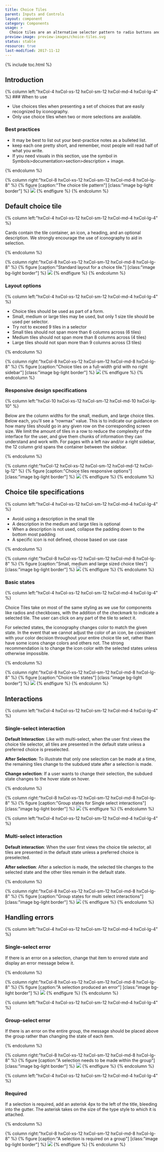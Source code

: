 ```yaml
---
title: Choice Tiles
parent: Inputs and Controls
layout: component
category: Components
usage: >
  Choice tiles are an alternative selector pattern to radio buttons and checkboxes that provide a means of both displaying choices more visually and of providing a more detailed description of a choice.
preview-image: preview-images/choice-tiles.svg
status: stable
resource: true
last-modified: 2017-11-12
---
```


{% include toc.html %}

## Introduction

<div class="hxRow">
{% column left:"hxCol-4 hxCol-xs-12 hxCol-sm-12 hxCol-md-4 hxCol-lg-4" %}
### When to use

- Use choices tiles when presenting a set of choices that are easily recognized by iconography.
- Only use choice tiles when two or more selections are available.

### Best practices

- It may be best to list out your best-practice notes as a bulleted list.
- keep each one pretty short, and remember, most people will read half of what you write.
- If you need visuals in this section, use the symbol in Symbols>documentation>section>description + image.

{% endcolumn %}

{% column right:"hxCol-8 hxCol-xs-12 hxCol-sm-12 hxCol-md-8 hxCol-lg-8" %}
{% figure [caption:"The choice tile pattern"] [class:"image bg-light border"] %}
![]({{site.baseurl}}/assets/images/components/inputs-and-controls/choice-tiles/choice-tile-hero.png)
{% endfigure %}
{% endcolumn %}
</div>

## Default choice tile
<div class="hxRow">
{% column left:"hxCol-4 hxCol-xs-12 hxCol-sm-12 hxCol-md-4 hxCol-lg-4" %}

Cards contain the tile container, an icon, a heading, and an optional description. We strongly encourage the use of iconography to aid in selection.

{% endcolumn %}

{% column right:"hxCol-8 hxCol-xs-12 hxCol-sm-12 hxCol-md-8 hxCol-lg-8" %}
{% figure [caption:"Standard layout for a choice tile."] [class:"image bg-light border"] %}
![]({{site.baseurl}}/assets/images/components/inputs-and-controls/choice-tiles/choice-tile-default.png)
{% endfigure %}
{% endcolumn %}
</div>

### Layout options
<div class="hxRow">
{% column left:"hxCol-4 hxCol-xs-12 hxCol-sm-12 hxCol-md-4 hxCol-lg-4" %}

- Choice tiles should be used as part of a form.
- Small, medium or large tiles may be used, but only 1 size tile should be used per selector.
- Try not to exceed 9 tiles in a selector
- Small tiles should not span more than 6 columns across (6 tiles)
- Medium tiles should not span more than 8 columns across (4 tiles)
- Large tiles should not span more than 9 columns across (3 tiles)


{% endcolumn %}

{% column right:"hxCol-8 hxCol-xs-12 hxCol-sm-12 hxCol-md-8 hxCol-lg-8" %}
{% figure [caption:"Choice tiles on a full-width grid with no right sidebar"] [class:"image bg-light border"] %}
![]({{site.baseurl}}/assets/images/components/inputs-and-controls/choice-tiles/choice-tile-layout.png)
{% endfigure %}
{% endcolumn %}
</div>

### Responsive design specifications
<div class="hxRow">
{% column left:"hxCol-10 hxCol-xs-12 hxCol-sm-12 hxCol-md-10 hxCol-lg-10" %}

Below are the column widths for the small, medium, and large choice tiles. Below each, you’ll see a “rowmax” value. This is to indicate our guidance on how many tiles should go in any given row on the corresponding screen size. We limit the amount of tiles in a row to reduce the complexity of the interface for the user, and give them chunks of information they can understand and work with. For pages with a left nav and/or a right sidebar, the 12 column grid spans the container between the sidebar.

{% endcolumn %}

{% column right:"hxCol-12 hxCol-xs-12 hxCol-sm-12 hxCol-md-12 hxCol-lg-12" %}
{% figure [caption:"Choice tiles responsive options"] [class:"image bg-light border"] %}
![]({{site.baseurl}}/assets/images/components/inputs-and-controls/choice-tiles/choice-tile-responsive.png)
{% endfigure %}
{% endcolumn %}
</div>

## Choice tile specifications
<div class="hxRow">
{% column left:"hxCol-4 hxCol-xs-12 hxCol-sm-12 hxCol-md-4 hxCol-lg-4" %}

- Avoid using a description in the small tile
- A description in the medium and large tiles is optional
- When a description is not used, collapse the padding down to the bottom most padding
- A specific icon is not defined, choose based on use case


{% endcolumn %}

{% column right:"hxCol-8 hxCol-xs-12 hxCol-sm-12 hxCol-md-8 hxCol-lg-8" %}
{% figure [caption:"Small, medium and large sized choice tiles"] [class:"image bg-light border"] %}
![]({{site.baseurl}}/assets/images/components/inputs-and-controls/choice-tiles/choice-tile-specs.png)
{% endfigure %}
{% endcolumn %}
</div>

### Basic states
<div class="hxRow">
{% column left:"hxCol-4 hxCol-xs-12 hxCol-sm-12 hxCol-md-4 hxCol-lg-4" %}

Choice Tiles take on most of the same styling as we use for components like radios and checkboxes, with the addition of the checkmark to indicate a selected tile. The user can click on any part of the tile to select it.

For selected states, the iconography changes color to match the given state. In the event that we cannot adjust the color of an icon, be consistent with your color decision throughout your entire choice tile set, rather than have some icons change colors and others not. The strong recommendation is to change the icon color with the selected states unless otherwise impossible.


{% endcolumn %}

{% column right:"hxCol-8 hxCol-xs-12 hxCol-sm-12 hxCol-md-8 hxCol-lg-8" %}
{% figure [caption:"Choice tile states"] [class:"image bg-light border"] %}
![]({{site.baseurl}}/assets/images/components/inputs-and-controls/choice-tiles/choice-tile-states.png)
{% endfigure %}
{% endcolumn %}
</div>

## Interactions

<div class="hxRow">
{% column left:"hxCol-4 hxCol-xs-12 hxCol-sm-12 hxCol-md-4 hxCol-lg-4" %}

### Single-select interaction

**Default Interaction**: Like with multi-select, when the user first views the choice tile selector, all tiles are presented in the default state unless a preferred choice is preselected.

**After Selection**: To illustrate that only one selection can be made at a time, the remaining tiles change to the subdued state after a selection is made.

**Change selection**: If a user wants to change their selection, the subdued state changes to the hover state on hover.

{% endcolumn %}

{% column right:"hxCol-8 hxCol-xs-12 hxCol-sm-12 hxCol-md-8 hxCol-lg-8" %}
{% figure [caption:"Group states for Single select interactions"] [class:"image bg-light border"] %}
![]({{site.baseurl}}/assets/images/components/inputs-and-controls/choice-tiles/choice-tile-single-select.png)
{% endfigure %}
{% endcolumn %}
</div>

<div class="hxRow">
{% column left:"hxCol-4 hxCol-xs-12 hxCol-sm-12 hxCol-md-4 hxCol-lg-4" %}

### Multi-select interaction

**Default interaction**: When the user first views the choice tile selector, all tiles are presented in the default state unless a preferred choice is preselected.

**After selection**: After a selection is made, the selected tile changes to the selected state and the other tiles remain in the default state.


{% endcolumn %}

{% column right:"hxCol-8 hxCol-xs-12 hxCol-sm-12 hxCol-md-8 hxCol-lg-8" %}
{% figure [caption:"Group states for multi select interactions"] [class:"image bg-light border"] %}
![]({{site.baseurl}}/assets/images/components/inputs-and-controls/choice-tiles/choice-tile-multi-select.png)
{% endfigure %}
{% endcolumn %}
</div>


## Handling errors

<div class="hxRow">
{% column left:"hxCol-4 hxCol-xs-12 hxCol-sm-12 hxCol-md-4 hxCol-lg-4" %}

### Single-select error

If there is an error on a selection, change that item to errored state and display an error message below it.


{% endcolumn %}

{% column right:"hxCol-8 hxCol-xs-12 hxCol-sm-12 hxCol-md-8 hxCol-lg-8" %}
{% figure [caption:"A selection produced an error"] [class:"image bg-light border"] %}
![]({{site.baseurl}}/assets/images/components/inputs-and-controls/choice-tiles/choice-tile-single-error.png)
{% endfigure %}
{% endcolumn %}
</div>

<div class="hxRow">
{% column left:"hxCol-4 hxCol-xs-12 hxCol-sm-12 hxCol-md-4 hxCol-lg-4" %}

### Group-select error

If there is an error on the entire group, the message should be placed above the group rather than changing the state of each item.

{% endcolumn %}

{% column right:"hxCol-8 hxCol-xs-12 hxCol-sm-12 hxCol-md-8 hxCol-lg-8" %}
{% figure [caption:"A selection needs to be made within the group"] [class:"image bg-light border"] %}
![]({{site.baseurl}}/assets/images/components/inputs-and-controls/choice-tiles/choice-tile-group-error.png)
{% endfigure %}
{% endcolumn %}
</div>

<div class="hxRow">
{% column left:"hxCol-4 hxCol-xs-12 hxCol-sm-12 hxCol-md-4 hxCol-lg-4" %}

### Required

If a selection is required, add an asterisk 4px to the left of the title, bleeding into the gutter. The asterisk takes on the size of the type style to which it is attached.

{% endcolumn %}

{% column right:"hxCol-8 hxCol-xs-12 hxCol-sm-12 hxCol-md-8 hxCol-lg-8" %}
{% figure [caption:"A selection is required on a group"] [class:"image bg-light border"] %}
![]({{site.baseurl}}/assets/images/components/inputs-and-controls/choice-tiles/choice-tile-required.png)
{% endfigure %}
{% endcolumn %}
</div>


